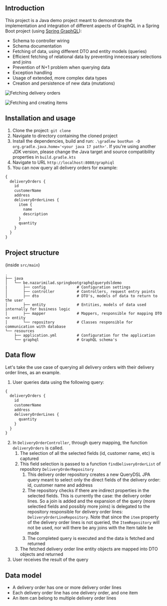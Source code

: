 ## Introduction 

This project is a Java demo project meant to demonstrate the implementation
and integration of different aspects of GraphQL in a Spring Boot project (using [Spring GraphQL](https://github.com/spring-projects/spring-graphql)):

* Schema to controller wiring
* Schema documentation
* Fetching of data, using different DTO and entity models (queries)
* Efficient fetching of relational data by preventing innecessary selections and joins
* Prevention of N+1 problem when querying data
* Exception handling
* Usage of extended, more complex data types
* Creation and persistence of new data (mutations)

![Fetching delivery orders](https://user-images.githubusercontent.com/23218676/156672772-57248fcb-5353-4a57-8859-882e046def22.gif)

![Fetching and creating items](https://user-images.githubusercontent.com/23218676/156672784-e8c21f50-42ea-4001-8bdc-7d80afe244bd.gif)

## Installation and usage

1. Clone the project: `git clone `
2. Navigate to directory containing the cloned project
3. Install the dependencies, build and run:
`.\gradlew bootRun -D org.gradle.java.home='<your java 17 path>'`.
If you're using another JDK version, please change the Java target and source
compatibility properties in `build.gradle.kts`
4. Navigate to URL `http://localhost:8080/graphiql`
5. You can now query all delivery orders for example:
```graphql
{
  deliveryOrders {
    id
    customerName
    address
    deliveryOrderLines {
      item {
        name
        description
      }
      quantity
    }
  }
}
```



## Project structure

(inside `src/main`)

```
.
├── java                    
│   └── be.nazarimilad.springbootgraphqlquerydsldemo
|       ├── config              # Configuration settings
│       ├── controller          # Controllers, request entry points
│       ├── dto                 # DTO's, models of data to return to the user
│       ├── entity              # Entities, models of data used internally for business logic
│       ├── mapper              # Mappers, responsible for mapping DTO <> entity
│       └── repository          # Classes responsible for communication with database
└── resources
    ├── application.yml         # Configuration for the application
    └── graphql                 # GraphQL schema's
```

## Data flow

Let's take the use case of querying all delivery orders with their delivery order lines, as an example.

1. User queries data using the following query:
```graphql
{
  deliveryOrders {
    id
    customerName
    address
    deliveryOrderLines {
      quantity
    }
  }
}
```
2. In `DeliveryOrderController`, through query mapping,
the function `deliveryOrders` is called.
   1. The selection of all the selected fields (id, customer name, etc) is captured
   2. This field selection is passed to a function `findDeliveryOrderList`
      of repository `DeliveryOrderRepository`
      1. This delivery order repository creates a new QueryDSL JPA query meant to select
         only the direct fields of the delivery order: id, customer name and address
      2. The repository checks if there are indirect properties in the selected fields.
         This is currently the case: the delivery order lines. So a join is added and the expansion
         of the query (more selectied fields and possibly more joins) is delegated to the repository
         responsible for delivery order lines: `DeliveryOrderLineRepository`. Note that
         since the `item` property of the delivery order lines is not queried, the `ItemRepository`
         will not be used, nor will there be any joins with the Item table be made
      3. The completed query is executed and the data is fetched and returned
   3. The fetched delivery order line entity objects are mapped into DTO objects and returned
3. User receives the result of the query

## Data model

* A delivery order has one or more delivery order lines
* Each delivery order line has one delivery order, and one item
* An item can belong to multiple delivery order lines
